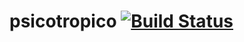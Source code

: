 psicotropico [![Build Status](https://travis-ci.org/jroperto/psicotropico.png?branch=master)](https://travis-ci.org/jroperto/psicotropico)
============
